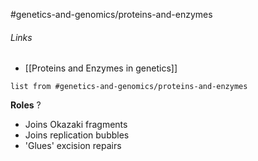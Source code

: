 #genetics-and-genomics/proteins-and-enzymes
###### Links
- [[Proteins and Enzymes in genetics]]
```dataview
list from #genetics-and-genomics/proteins-and-enzymes
```

**Roles** 
?
- Joins Okazaki fragments
- Joins replication bubbles
- 'Glues' excision repairs

